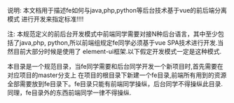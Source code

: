 说明: 本文档用于描述fe如何与java,php,python等后台技术基于vue的前后端分离模式
进行开发来指定标准!!!!

注: 本规范定义的前后台开发模式中前端同学需要对接N种后台语言，其中至少包括了java,php,
	python,所以前端组规定fe同学必须基于vue SPA技术进行开发.当然目前大部分时候是使用了
	element-ui框架.以下假定开发模式一定是这种模式.

本目录是一个规范目录，当fe同学需要和后台同学开发一个新项目时,首先需要在对应项目的master分支上
在项目的根目录下新建一个fe目录,前端所有用到的资源全部需要放到fe目录下。fe目录只能有前端同学操纵，后台同学不得操纵此目录.同理，fe目录外的东西前端同学一律不得操纵.





